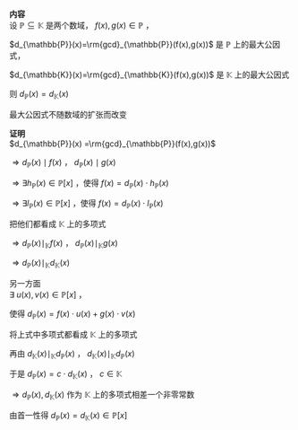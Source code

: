 **内容**  
设 $\mathbb{P}\subseteq\mathbb{K}$ 是两个数域， $f(x),g(x)\in\mathbb{P}$ ，  
  
 $d_{\mathbb{P}}(x)=\rm{gcd}_{\mathbb{P}}(f(x),g(x))$ 是 $\mathbb{P}$ 上的最大公因式，  
  
 $d_{\mathbb{K}}(x)=\rm{gcd}_{\mathbb{K}}(f(x),g(x))$ 是 $\mathbb{K}$ 上的最大公因式  
  
则 $d_{\mathbb{P}}(x)=d_{\mathbb{K}}(x)$  
  
最大公因式不随数域的扩张而改变  
  
**证明**  
 $d_{\mathbb{P}}(x)  
=\rm{gcd}_{\mathbb{P}}(f(x),g(x))$  
  
 $\Rightarrow d_{\mathbb{P}}(x)\mid f(x)$ ， $d_{\mathbb{P}}(x)\mid g(x)$  
  
 $\Rightarrow\exists h_{\mathbb{P}}(x)\in\mathbb{P}[x]$ ，使得 $f(x)=d_{\mathbb{P}}(x)\cdot h_{\mathbb{P}}(x)$  
  
 $\Rightarrow\exists l_{\mathbb{P}}(x)\in\mathbb{P}[x]$ ，使得 $f(x)=d_{\mathbb{P}}(x)\cdot l_{\mathbb{P}}(x)$  
  
把他们都看成 $\mathbb{K}$ 上的多项式  
  
 $\Rightarrow d_{\mathbb{P}}(x)\mid_{\mathbb{K}} f(x)$ ， $d_{\mathbb{P}}(x)\mid_{\mathbb{K}} g(x)$  
  
 $\Rightarrow d_{\mathbb{P}}(x)\mid_{\mathbb{K}} d_{\mathbb{K}}(x)$  
  
另一方面  
 $\exists\ u(x),v(x)\in\mathbb{P}[x]$ ，  
  
使得 $d_{\mathbb{P}}(x)=f(x)\cdot u(x)+g(x)\cdot v(x)$  
  
将上式中多项式都看成 $\mathbb{K}$ 上的多项式  
  
再由 $d_{\mathbb{K}}(x)\mid_{\mathbb{K}} d_{\mathbb{P}}(x)$ ， $d_{\mathbb{K}}(x)\mid_{\mathbb{K}} d_{\mathbb{P}}(x)$  
  
于是 $d_{\mathbb{P}}(x)=c\cdot d_{\mathbb{K}}(x)$ ， $c\in\mathbb{K}$  
  
 $\Rightarrow d_{\mathbb{P}}(x),d_{\mathbb{K}}(x)$ 作为 $\mathbb{K}$ 上的多项式相差一个非零常数  
  
由首一性得 $d_{\mathbb{P}}(x)=d_{\mathbb{K}}(x)  
\in\mathbb{P}[x]$  
